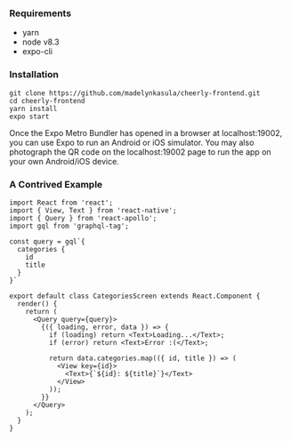 ### Requirements
- yarn
- node v8.3
- expo-cli

### Installation

```
git clone https://github.com/madelynkasula/cheerly-frontend.git
cd cheerly-frontend
yarn install
expo start
```

Once the Expo Metro Bundler has opened in a browser at localhost:19002, you can use Expo to run an Android or iOS simulator. You may also photograph the QR code on the localhost:19002 page to run the app on your own Android/iOS device. 

### A Contrived Example
```
import React from 'react';
import { View, Text } from 'react-native';
import { Query } from 'react-apollo';
import gql from 'graphql-tag';

const query = gql`{
  categories {
    id
    title
  }
}`

export default class CategoriesScreen extends React.Component {
  render() {
    return (
      <Query query={query}>
        {({ loading, error, data }) => {
          if (loading) return <Text>Loading...</Text>;
          if (error) return <Text>Error :(</Text>;

          return data.categories.map(({ id, title }) => (
            <View key={id}>
              <Text>{`${id}: ${title}`}</Text>
            </View>
          ));
        }}
      </Query>
    );
  }
}
```

